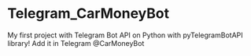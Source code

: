 # Telegram_CarMoneyBot
My first project with Telegram Bot API on Python with pyTelegramBotAPI library! Add it in Telegram @CarMoneyBot
